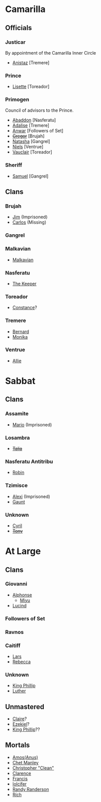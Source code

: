 <!-- TITLE: NPCs -->

# Camarilla
## Officials
### Justicar
By appointment of the Camarilla Inner Circle
* [Anistaz](/home/vtm/npc/anistaz) [Tremere]
### Prince
*  [Lisette](/home/vtm/npc/lisette) [Toreador]
### Primogen
Council of advisors to the Prince.

* [Abaddon](/home/vtm/npc/abaddon) [Nasferatu]
* [Adalise](/home/vtm/npc/adalise) [Tremere]
* [Anwar](/home/vtm/npc/anwar) [Followers of Set]
* ~~[Gregor](/home/vtm/npc/gregor)~~ [Brujah]
* [Natasha](/home/vtm/npc/natasha) [Gangrel]
* [Niels](/home/vtm/npc/niels) [Ventrue]
* [Vauclair](/home/vtm/npc/vauclair) [Toreador]
### Sheriff
* [Samuel](/home/vtm/npc/samuel) [Gangrel]

## Clans
### Brujah
* [Jim](/home/vtm/npc/jim) (Imprisoned)
* [Carlos](/home/vtm/npc/carlos) (Missing)
### Gangrel
### Malkavian
* [Malkavian](home/vtm/events/malkavian)
### Nasferatu
* [The Keeper](/home/vtm/npc/thekeeper)
### Toreador
* [Constance](/home/vtm/npc/constance)?
### Tremere
* [Bernard](/home/vtm/npc/bernard)
* [Monika](/home/vtm/npc/monika)
### Ventrue
* [Allie](/home/vtm/npc/allie)


# Sabbat
## Clans
### Assamite
* [Mario](/home/vtm/npc/mario) (Imprisoned)
### Losambra
* ~~[Talia](/home/vtm/npc/Talia)~~
### Nasferatu Antitribu
* [Robin](/home/vtm/npc/robin)
### Tzimisce
* [Alexi](/home/vtm/npc/alexi) (Imprisoned)
* [Gaunt](/home/vtm/npc/gaunt)
### Unknown
* [Cyril](/home/vtm/npc/cyril)
* ~~[Tony](/home/vtm/npc/tony)~~


# At Large
## Clans
### Giovanni
* [Alphonse](/home/vtm/npc/alphonse)
	* [Miyu](/home/vtm/npc/miyu)
* [Lucind](/home/vtm/npc/lucind)
### Followers of Set
### Ravnos
### Caitiff
* [Lars](/home/vtm/npc/lars)
* [Rebecca](/home/vtm/npc/rebecca)
### Unknown
* [King Phillip](/home/vtm/npc/kingphillip)
* [Luther](/home/vtm/npc/luther)

## Unmastered
* [Claire](/home/vtm/npc/claire)?
* [Ezekiel](/home/vtm/npc/Ezekiel)?
* [King Phillip](/home/vtm/npc/kingphillip)??

## Mortals
* [Amos(Anus)](/home/vtm/npc/anus)
* [Chet Manley](/home/vtm/npc/chet)
* [Christopher "Clean"](/home/vtm/npc/christopherclean)
* [Clarence](/home/vtm/npc/clarence)
* [Francis](/home/vtm/npc/francis)
* [lolcifer](/home/vtm/npc/lolcifer)
* [Randy Randerson](/home/vtm/npc/randy)
* [Rích](/home/vtm/npc/rich)
